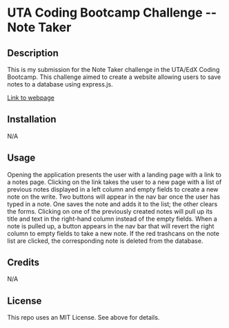 # UTA Coding Bootcamp Challenge  -- Note Taker

## Description

This is my submission for the Note Taker challenge in the UTA/EdX Coding Bootcamp. This challenge aimed to create a website allowing users to save notes to a database using express.js.

<a href="__________________">Link to webpage</a>



## Installation

N/A



## Usage

Opening the application presents the user with a landing page with a link to a notes page. Clicking on the link takes the user to a new page with a list of previous notes displayed in a left column and empty fields to create a new note on the write. Two buttons will appear in the nav bar once the user has typed in a note. One saves the note and adds it to the list; the other clears the forms. Clicking on one of the previously created notes will pull up its title and text in the right-hand column instead of the empty fields. When a note is pulled up, a button appears in the nav bar that will revert the right column to empty fields to take a new note. If the red trashcans on the note list are clicked, the corresponding note is deleted from the database.

## Credits

N/A

## License

This repo uses an MIT License. See above for details.
